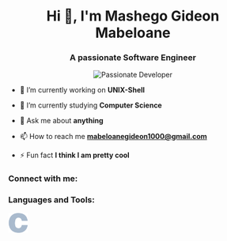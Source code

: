 <h1 align="center">Hi 👋, I'm Mashego Gideon Mabeloane</h1>
<h3 align="center">A passionate Software Engineer</h3>
<p align="center">
  <img src="https://media.giphy.com/media/L0ZxU7Bov0c00/giphy.gif" alt="Passionate Developer" width="300"/>
</p>

- 🔭 I’m currently working on **UNIX-Shell**

- 🌱 I’m currently studying **Computer Science**

- 💬 Ask me about **anything**

- 📫 How to reach me **mabeloanegideon1000@gmail.com**

- ⚡ Fun fact **I think I am pretty cool**

<h3 align="left">Connect with me:</h3>
<p align="left">
</p>

<h3 align="left">Languages and Tools:</h3>
<p align="left"> <a href="https://www.cprogramming.com/" target="_blank" rel="noreferrer"> <img src="https://raw.githubusercontent.com/devicons/devicon/master/icons/c/c-original.svg" alt="c" width="40" height="40"/> </a> </p>
